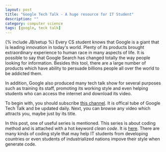```yaml
---
layout: post
title: "Google Tech Talk - A huge resource for IT Student"
description: ""
category: computer science
tags: [google, teck talk]
---
```

{% include JB/setup %}
Every CS student knows that Google is a giant that is leading innovation in today's world. Plenty of its products brought extraordinary experience to human race in many aspects of life. It is possible to say that Google Search has changed totally the way people looking for information. Besides this tool, there are a large number of products which have ability to persuade billions people all over the world to be addicted them.

In addition, Google also produced many tech talk show for several purposes such as training its staff, promoting its working style and even helping students who can access the internet and download its video. 

To begin with, you should subscribe [this channel](http://www.youtube.com/user/GoogleTechTalks?feature=watch). It is offical tube of Google Tech Talk and be updated daily. Next, you can browse any video which attracts you, maybe just by its title. 

In this post, one of useful series is mentioned. This series is about coding method and is attached with a hot keyword _clean code_. It is [here](http://www.youtube.com/watch?feature=player_embedded&v=4F72VULWFvc). There are many kinds of coding style that may help IT students from developing countries or even students of industrialized nations impove their style when generate code.
